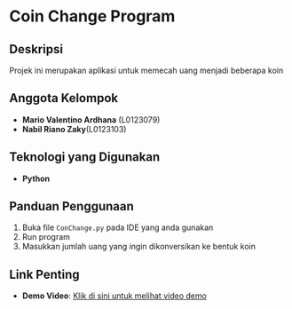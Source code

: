 # Coin Change Program
## Deskripsi
Projek ini merupakan aplikasi untuk memecah uang menjadi beberapa koin

## Anggota Kelompok
- **Mario Valentino Ardhana** (L0123079)
- **Nabil Riano Zaky**(L0123103)

## Teknologi yang Digunakan
- **Python**

## Panduan Penggunaan
1. Buka file `ConChange.py` pada IDE yang anda gunakan
2. Run program
3. Masukkan jumlah uang yang ingin dikonversikan ke bentuk koin


## Link Penting
- **Demo Video**: [Klik di sini untuk melihat video demo]( https://youtu.be/zTF5Of-KvuU)
